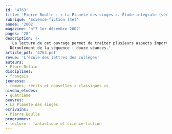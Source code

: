 ```yaml
---
id: '4763'
title: 'Pierre Boulle : « La Planète des singes ». Étude intégrale (séquence)'
rubrique: 'Science-fiction [4e]'
annee: '2002'
magazine: 'n°7 1er décembre 2002'
pages: '28'
description: |-
  'La lecture de cet ouvrage permet de traiter plusieurs aspects importants du programme de quatrième. En effet, ce roman de science-fiction mêle aventures, réflexion philosophique et critique sociale, et cela au moyen d’une langue claire. Dans ce roman, le lecteur est amené à réfléchir, donc forcément à juger et à critiquer le monde dans lequel il vit, ce qui est un bon tremplin vers l’étude de textes de critique sociale du XVIIIe siècle. Cette étude, qui permet de pratiquer l’argumentation sous toutes ses formes, de renforcer et d’étoffer les acquis sur le récit complexe et la description, pourra suivre une séquence d’initiation au genre de la science-fiction, mais aussi poser des jalons importants pour une séquence sur la critique sociale.
  Déroulement de la séquence : douze séances.'
article_pdf: '4763.pdf'
revue: 'L’école des lettres des collèges'
auteurs:
- Flore Delain
disciplines:
- français
jeunesse:
- romans, récits et nouvelles « classiques »s
niveau_etudes:
- quatrième
oeuvres:
- La Planète des singes
ecrivains:
- Pierre Boulle
programmes:
- lecture - fantastique et science-fiction
---
```

